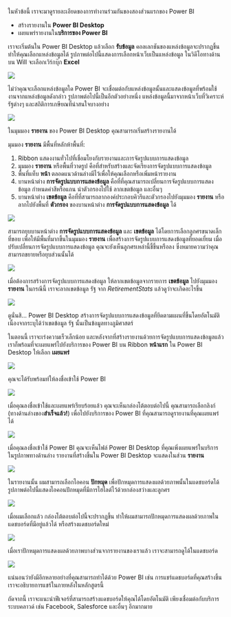 ในหัวข้อนี้ เราจะมาดูรายละเอียดของการทำงานร่วมกันของสองส่วนแรกของ Power BI

* สร้างรายงานใน **Power BI Desktop**
* เผยแพร่รายงานใน**บริการของ Power BI**

เราจะเริ่มต้นใน Power BI Desktop แล้วเลือก **รับข้อมูล** คอลเลกชันของแหล่งข้อมูลจะปรากฏขึ้น ทำให้คุณเลือกแหล่งข้อมูลได้ รูปภาพต่อไปนี้แสดงการเลือกหน้าเว็บเป็นแหล่งข้อมูล ในวิดีโอทางด้านบน Will จะเลือกเวิร์กบุ๊ก **Excel**

![](media/0-2-get-started-power-bi-desktop/c0a2_1.png)

ไม่ว่าคุณจะเลือกแหล่งข้อมูลใด Power BI จะเชื่อมต่อกับแหล่งข้อมูลนั้นและแสดงข้อมูลที่พร้อมใช้งานจากแหล่งข้อมูลดังกล่าว รูปภาพต่อไปนี้เป็นอีกตัวอย่างหนึ่ง แหล่งข้อมูลนี้มาจากหน้าเว็บที่วิเคราะห์รัฐต่างๆ และสถิติการเกษียณที่น่าสนใจบางอย่าง

![](media/0-2-get-started-power-bi-desktop/c0a2_2.png)

ในมุมมอง **รายงาน** ของ Power BI Desktop คุณสามารถเริ่มสร้างรายงานได้

มุมมอง **รายงาน** มีพื้นที่หลักห้าพื้นที่:

1. Ribbon แสดงงานทั่วไปที่เชื่อมโยงกับรายงานและการจัดรูปแบบการแสดงข้อมูล
2. มุมมอง **รายงาน** หรือพื้นที่วาดรูป คือที่สำหรับสร้างและจัดเรียงการจัดรูปแบบการแสดงข้อมูล
3. พื้นที่แท็บ **หน้า** ตลอดแนวด้านล่างมีไว้เพื่อให้คุณเลือกหรือเพิ่มหน้ารายงาน
4. บานหน้าต่าง **การจัดรูปแบบการแสดงข้อมูล** คือที่ที่คุณสามารถเปลี่ยนการจัดรูปแบบการแสดงข้อมูล กำหนดค่าสีหรือแกน นำตัวกรองไปใช้ ลากเขตข้อมูล และอื่นๆ
5. บานหน้าต่าง **เขตข้อมูล** คือที่ที่สามารถลากองค์ประกอบคิวรีและตัวกรองไปยังมุมมอง **รายงาน** หรือลากไปยังพื้นที่ **ตัวกรอง** ของบานหน้าต่าง **การจัดรูปแบบการแสดงข้อมูล** ได้

![](media/0-2-get-started-power-bi-desktop/c0a2_3.png)

สามารถยุบบานหน้าต่าง **การจัดรูปแบบการแสดงข้อมูล** และ **เขตข้อมูล** ได้โดยการเลือกลูกศรขนาดเล็กที่ขอบ เพื่อให้มีพื้นที่มากขึ้นในมุมมอง **รายงาน** เพื่อสร้างการจัดรูปแบบการแสดงข้อมูลที่ยอดเยี่ยม เมื่อปรับเปลี่ยนการจัดรูปแบบการแสดงข้อมูล คุณจะยังเห็นลูกศรเหล่านี้ชี้ขึ้นหรือลง ซึ่งหมายความว่าคุณสามารถขยายหรือยุบส่วนนั้นได้

![](media/0-2-get-started-power-bi-desktop/c0a2_4.png)

เมื่อต้องการสร้างการจัดรูปแบบการแสดงข้อมูล ให้ลากเขตข้อมูลจากรายการ **เขตข้อมูล** ไปยังมุมมอง **รายงาน** ในกรณีนี้ เราจะลากเขตข้อมูล รัฐ จาก *RetirementStats* แล้วดูว่าจะเกิดอะไรขึ้น

![](media/0-2-get-started-power-bi-desktop/c0a2_5.png)

ดูนั่นสิ... Power BI Desktop สร้างการจัดรูปแบบการแสดงข้อมูลที่ยึดตามแผนที่ขึ้นโดยอัตโนมัติ เนื่องจากระบุได้ว่าเขตข้อมูล รัฐ นั้นเป็นข้อมูลทางภูมิศาสตร์

ในตอนนี้ เราจะเร่งความเร็วเล็กน้อย และหลังจากที่สร้างรายงานด้วยการจัดรูปแบบการแสดงข้อมูลแล้ว เราก็พร้อมที่จะเผยแพร่ไปยังบริการของ Power BI บน Ribbon **หน้าแรก** ใน Power BI Desktop ให้เลือก **เผยแพร่**

![](media/0-2-get-started-power-bi-desktop/c0a2_6.png)

คุณจะได้รับพร้อมท์ให้ลงชื่อเข้าใช้ Power BI

![](media/0-2-get-started-power-bi-desktop/c0a2_7.png)

เมื่อคุณลงชื่อเข้าใช้และเผยแพร่เรียบร้อยแล้ว คุณจะเห็นกล่องโต้ตอบต่อไปนี้ คุณสามารถเลือกลิงก์ (ทางด้านล่างของ**สำเร็จแล้ว!**) เพื่อไปยังบริการของ Power BI ที่คุณสามารถดูรายงานที่คุณเผยแพร่ได้

![](media/0-2-get-started-power-bi-desktop/c0a2_8.png)

เมื่อคุณลงชื่อเข้าใช้ Power BI คุณจะเห็นไฟล์ Power BI Desktop ที่คุณเพิ่งเผยแพร่ในบริการ ในรูปภาพทางด้านล่าง รายงานที่สร้างขึ้นใน Power BI Desktop จะแสดงในส่วน **รายงาน**

![](media/0-2-get-started-power-bi-desktop/c0a2_9.png)

ในรายงานนั้น ผมสามารถเลือกไอคอน **ปักหมุด** เพื่อปักหมุดการแสดงผลด้วยภาพนั้นในแดชบอร์ดได้ รูปภาพต่อไปนี้แสดงไอคอนปักหมุดที่มีการไฮไลต์ไว้ด้วยกล่องสว่างและลูกศร

![](media/0-2-get-started-power-bi-desktop/c0a2_10.png)

เมื่อผมเลือกแล้ว กล่องโต้ตอบต่อไปนี้จะปรากฏขึ้น ทำให้ผมสามารถปักหมุดการแสดงผลด้วยภาพในแดชบอร์ดที่มีอยู่แล้วได้ หรือสร้างแดชบอร์ดใหม่

![](media/0-2-get-started-power-bi-desktop/c0a2_11.png)

เมื่อเราปักหมุดการแสดงผลด้วยภาพบางส่วนจากรายงานของเราแล้ว เราจะสามารถดูได้ในแดชบอร์ด

![](media/0-2-get-started-power-bi-desktop/c0a2_12.png)

แน่นอนว่ายังมีอีกหลายอย่างที่คุณสามารถทำได้ด้วย Power BI เช่น การแชร์แดชบอร์ดที่คุณสร้างขึ้น เราจะอธิบายการแชร์ในภายหลังในหลักสูตรนี้

ถัดจากนี้ เราจะแนะนำฟีเจอร์ที่สามารถสร้างแดชบอร์ดให้คุณได้โดยอัตโนมัติ เพียงเชื่อมต่อกับบริการระบบคลาวด์ เช่น Facebook, Salesforce และอื่นๆ อีกมากมาย

